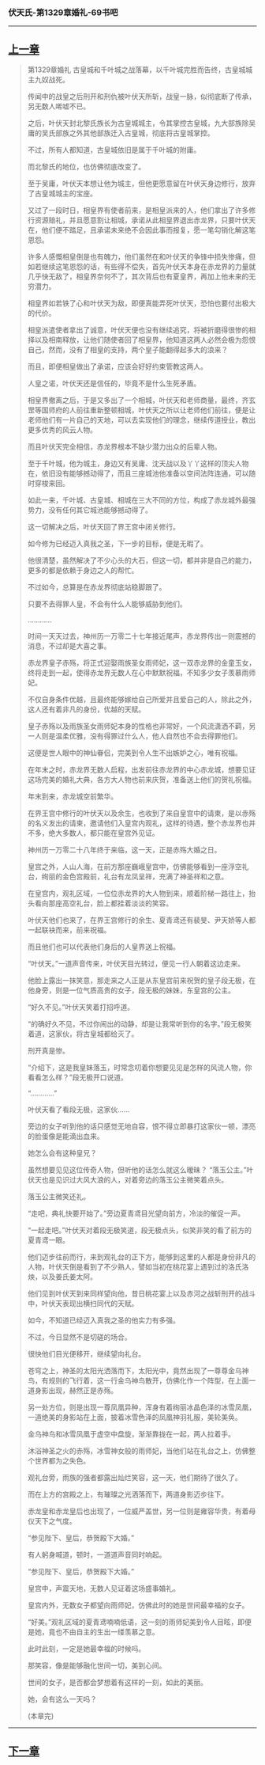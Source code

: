 ### 伏天氏-第1329章婚礼-69书吧

--------
[上一章](./9c89cd02524d21e888248f7141724e63.md)
--------


>
>
>
>第1329章婚礼
>古皇城和千叶城之战落幕，以千叶城完胜而告终，古皇城城主九奴战死。
>
>传闻中的战皇之后刑开和刑仇被叶伏天所斩，战皇一脉，似彻底断了传承，另无数人唏嘘不已。
>
>之后，叶伏天封北黎氏族长为古皇城城主，令其掌控古皇城，九大部族除吴庸的吴氏部族之外其他部族迁入古皇城，彻底将古皇城掌控。
>
>不过，所有人都知道，古皇城依旧是属于千叶城的附庸。
>
>而北黎氏的地位，也仿佛彻底改变了。
>
>至于吴庸，叶伏天本想让他为城主，但他更愿意留在叶伏天身边修行，放弃了古皇城城主的宝座。
>
>又过了一段时日，相皇界有使者前来，是相皇派来的人，他们拿出了许多修行资源赔礼，并且愿意割让相城，承诺从此相皇界退出赤龙界，只要叶伏天在，他们便不踏足，且承诺未来绝不会因此事而报复，愿一笔勾销化解这笔恩怨。
>
>许多人感慨相皇倒是也有魄力，他们虽然在和叶伏天的争锋中损失惨痛，但如若继续这笔恩怨的话，有些得不偿失，首先叶伏天本身在赤龙界的力量就几乎快无敌了，相皇界奈何不了，其次背后也有夏皇界，再加上他未来的无穷潜力。
>
>相皇界如若铁了心和叶伏天为敌，即便真能弄死叶伏天，恐怕也要付出极大的代价。
>
>相皇派遣使者拿出了诚意，叶伏天便也没有继续追究，将被折磨得很惨的相择以及相南释放，让他们随使者回了相皇界，他知道这两人必然会极为怨恨自己，然而，没有了相皇的支持，两个皇子能翻得起多大的浪来？
>
>而且，即便相皇做出了承诺，应该会好好约束管教这两人。
>
>人皇之诺，叶伏天还是信任的，毕竟不是什么生死矛盾。
>
>相皇界撤离之后，于是又多出了一个相城，叶伏天和老师商量，最终，齐玄罡等国师府的人前往重新整顿相城，叶伏天之所以让老师他们前往，便是让老师他们有一片自己的天地，可以去实现他们的理念，继续传道授业，教出更多优秀的风云人物。
>
>而且叶伏天完全相信，赤龙界根本不缺少潜力出众的后辈人物。
>
>至于千叶城，他为城主，身边又有吴庸、沈天战以及丫丫这样的顶尖人物在，依旧没有能够撼动得了，而且三座城池他准备以空间法阵连通，可以随时穿梭来回。
>
>如此一来，千叶城、古皇城、相城在三大不同的方位，构成了赤龙城外最强势力，没有任何其它城池能够撼动得了。
>
>这一切解决之后，叶伏天回了界王宫中闭关修行。
>
>如今修为已经迈入真我之圣，下一步的目标，便是无暇了。
>
>他很清楚，虽然解决了不少心头的大石，但这一切，都并非是自己的能力，更多的都是依赖于身边之人的帮忙。
>
>不过如今，总算是在赤龙界彻底站稳脚跟了。
>
>只要不去得罪人皇，不会有什么人能够威胁到他们。
>
>…………
>
>时间一天天过去，神州历一万零二十七年接近尾声，赤龙界传出一则震撼的消息，不过却是大喜之事。
>
>赤龙界皇子赤殇，将正式迎娶雨族圣女雨师妃，这一双赤龙界的金童玉女，终将走到一起，使得赤龙界无数人在心中默默祝福，不知多少女子羡慕雨师妃。
>
>不仅自身条件优越，且最终能够嫁给自己所爱并且爱自己的人，除此之外，这人还有着非凡的身份，优越的天赋。
>
>皇子赤殇以及雨族圣女雨师妃本身的性格也非常好，一个风流潇洒不羁，另一人则是温柔优雅，没有得罪过什么人，他人自然也不会去得罪他们。
>
>这便是世人眼中的神仙眷侣，完美到令人生不出嫉妒之心，唯有祝福。
>
>在年末之时，赤龙界无数人启程，出发前往赤龙界的中心赤龙城，想要见证这场完美的婚礼大典，各方大人物也前来庆贺，准备送上他们的贺礼祝福。
>
>年末到来，赤龙城空前繁华。
>
>在界王宫中修行的叶伏天以及余生，也收到了来自皇宫中的请柬，是以赤殇的名义发出的请柬，邀请他们入皇宫内观礼，这样的待遇，整个赤龙界也并不多，绝大多数人，都只能在皇宫外见证。
>
>神州历一万零二十八年终于来临，这一天，正是赤殇大婚之日。
>
>皇宫之外，人山人海，在前方那座巍峨皇宫中，仿佛能够看到一座浮空礼台，绚丽的金色宫殿前，礼台有龙凤呈祥，充满了神圣祥和之意。
>
>在皇宫内，观礼区域，一位位赤龙界的大人物到来，顺着阶梯一路往上，抬头看向那座高空礼台，脸上都挂着淡淡的笑容。
>
>叶伏天他们也来了，在界王宫修行的余生、夏青鸢还有裴旻、尹天娇等人都一起联袂而来，前来祝福。
>
>而且他们也可以代表他们身后的人皇界送上祝福。
>
>“叶伏天。”一道声音传来，叶伏天目光转过，便见一行人朝着这边走来。
>
>他脸上露出一抹笑意，那走来之人正是从东皇宫前来祝贺的皇子段无极，在他身旁，则是一位气质高贵的女子，段无极的妹妹，东皇宫的公主。
>
>“好久不见。”叶伏天笑着打招呼道。
>
>“的确好久不见，不过你闹出的动静，却是让我常听到你的名字。”段无极笑着道，这家伙，将古皇城都给灭了。
>
>刑开真是惨。
>
>“介绍下，这是我皇妹落玉，时常念叨着你想要见见是怎样的风流人物，你看看怎么样？”段无极开口说道。
>
>“…………”
>
>叶伏天看了看段无极，这家伙……
>
>旁边的女子听到他的话只感觉无地自容，恨不得立即暴打这家伙一顿，漂亮的脸蛋像是能滴出血来。
>
>她怎么会有这种皇兄？
>
>虽然想要见见这位传奇人物，但听他的话怎么就这么暧昧？
>“落玉公主。”叶伏天也是见识过大风大浪的人，对着旁边的落玉公主微笑着点头。
>
>落玉公主微笑还礼。
>
>“走吧，典礼快要开始了。”旁边夏青鸢目光望向前方，冷淡的催促一声。
>
>“一起走吧。”叶伏天对着段无极笑道，段无极点头，似笑非笑的看了前方的夏青鸢一眼。
>
>他们迈步往前而行，来到观礼台的正下方，能够到这里的人都是身份非凡的人物，叶伏天倒是看到了不少熟人，譬如当初在桃花宴上遇到过的洛氏洛炴，以及姜氏姜太阿。
>
>他们见到叶伏天到来同样望向他，昔日桃花宴上以及赤河之战斩刑开的战斗中，叶伏天表现出横扫同代的天赋。
>
>如今，不知道已经迈入真我之圣的他实力有多强。
>
>不过，今日显然不是切磋的场合。
>
>很快他们目光便移开，继续望向礼台。
>
>苍穹之上，神圣的太阳光洒落而下，太阳光中，竟然出现了一尊尊金乌神鸟，有规则的飞行着，这一行金乌神鸟散开，仿佛化作一个阵型，在上面一道身影出现，赫然正是赤殇。
>
>另一处方位，则是出现一尊凤凰异种，浑身有着绚丽冰晶色泽的冰雪凤凰，一道绝美的身影站在上面，披着冰雪色泽的凤凰神羽礼服，美轮美奂。
>
>金乌神鸟和冰雪凤凰于虚空中盘旋，渐渐靠拢在一起，两人拉着手。
>
>沐浴神圣之火的赤殇，冰雪神女般的雨师妃，当他们站在礼台之上，仿佛整个世界都为之失色。
>
>观礼台旁，雨族的强者都露出灿烂笑容，这一天，他们期待了很久了。
>
>而在上方的宫殿之上，有璀璨之光洒落而下，两道身影迈步往下。
>
>赤龙皇和赤龙皇后也出现了，一位威严盖世，另一位则是雍容华贵，有着母仪天下之气度。
>
>“参见陛下、皇后，恭贺殿下大婚。”
>
>有人躬身喊道，顿时，一道道声音同时响起。
>
>“参见陛下、皇后，恭贺殿下大婚。”
>
>皇宫中，声震天地，无数人见证着这场盛事婚礼。
>
>皇宫内外，无数女子都望向雨师妃，仿佛此时的她是世间最幸福的女子。
>
>“好美。”观礼区域的夏青鸢喃喃低语，这一刻的雨师妃美到令人目眩，即便是她，竟也不由自主的生出一缕羡慕之意。
>
>此时此刻，一定是她最幸福的时候吗。
>
>那笑容，像是能够融化世间一切，美到心间。
>
>世间的女子，是否都会梦想着有这样的一刻，如此的美丽。
>
>她，会有这么一天吗？
>
>(本章完)
>
>

--------
[下一章](./6af3e0e9c5d077f27669b6b858c22676.md)
--------
